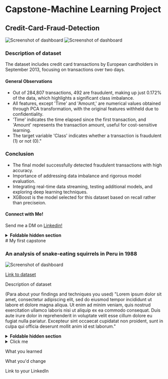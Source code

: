 # Capstone-Machine Learning Project 

## Credit-Card-Fraud-Detection
![Screenshot of dashboard](https://i.imgur.com/NzvDPCi.png)
![Screenshot of dashboard](https://i.imgur.com/3S8yEP9.png)

### Description of dataset
The dataset includes credit card transactions by European cardholders in September 2013, focusing on transactions over two days.

#### General Observations
 * Out of 284,807 transactions, 492 are fraudulent, making up just 0.172% of the data, which highlights a significant class imbalance. 
 * All features, except 'Time' and 'Amount,' are numerical values obtained through PCA transformation, with the original features withheld due to confidentiality. 
 * 'Time' indicates the time elapsed since the first transaction, and 'Amount' represents the transaction amount, useful for cost-sensitive learning. 
 * The target variable 'Class' indicates whether a transaction is fraudulent (1) or not (0)."

### Conclusion
* The final model successfully detected fraudulent transactions with high accuracy. 
* Importance of addressing data imbalance and rigorous model evaluation. 
* Integrating real-time data streaming, testing additional models, and exploring deep learning techniques. 
* XGBoost is the model selected for this dataset based on recall rather than preciseion.

#### Connect with Me!
Send me a DM on [Linkedin!](https://www.linkedin.com/in/chauhanvinod/)


<details>
<summary><b>Foldable hidden section</b></summary>

Any folded content here. It requires an empty line just above it!

</details>
# My first capstone

### An analysis of snake-eating squirrels in Peru in 1988

![Screenshot of dashboard](https://i.imgur.com/UujCjhB.png)

[Link to dataset](https://people.sc.fsu.edu/~jburkardt/data/csv/addresses.csv)

Description of dataset

(Para about your findings and techniques you used) "Lorem ipsum dolor sit amet, consectetur adipiscing elit, sed do eiusmod tempor incididunt ut labore et dolore magna aliqua. Ut enim ad minim veniam, quis nostrud exercitation ullamco laboris nisi ut aliquip ex ea commodo consequat. Duis aute irure dolor in reprehenderit in voluptate velit esse cillum dolore eu fugiat nulla pariatur. Excepteur sint occaecat cupidatat non proident, sunt in culpa qui officia deserunt mollit anim id est laborum."

<details>
<summary><b>Foldable hidden section</b></summary>

Any folded content here. It requires an empty line just above it!

</details>


<details>
  <summary>Click me</summary>
  
  ### Heading
  1. Foo
  2. Bar
     * Baz
     * Qux

  ### Some Javascript
js
  function logSomething(something) {
    console.log('Something', something);
  }

</details>

What you learned

What you'd change

Link to your LinkedIn
